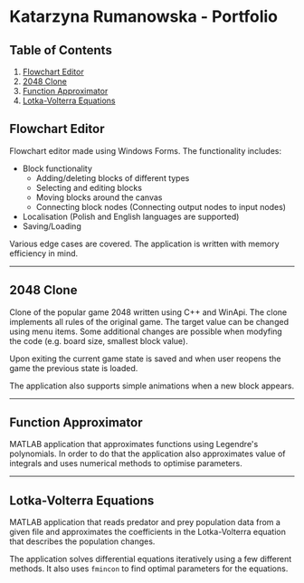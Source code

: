 # Katarzyna Rumanowska - Portfolio

## Table of Contents
1. [Flowchart Editor](#flowchart-editor)
1. [2048 Clone](#2048-clone)
1. [Function Approximator](#function-approximator)
1. [Lotka-Volterra Equations](#lotka-volterra-equations)

## Flowchart Editor
Flowchart editor made using Windows Forms. The functionality includes:

- Block functionality
    + Adding/deleting blocks of different types
    + Selecting and editing blocks
    + Moving blocks around the canvas
    + Connecting block nodes (Connecting output nodes to input nodes)
- Localisation (Polish and English languages are supported)
- Saving/Loading

Various edge cases are covered. The application is written with memory efficiency in mind.

---
## 2048 Clone
Clone of the popular game 2048 written using C++ and WinApi.
The clone implements all rules of the original game. The target value can be changed using menu items. Some additional changes are possible when modyfing the code (e.g. board size, smallest block value).

Upon exiting the current game state is saved and when user reopens the game the previous state is loaded.

The application also supports simple animations when a new block appears.

---
## Function Approximator
MATLAB application that approximates functions using Legendre's polynomials. In order to do that the application also approximates value of integrals and uses numerical methods to optimise parameters.


---
## Lotka-Volterra Equations
MATLAB application that reads predator and prey population data from a given file and approximates the coefficients in the Lotka-Volterra equation that describes the population changes.

The application solves differential equations iteratively using a few different methods. It also uses ```fmincon``` to find optimal parameters for the equations. 



